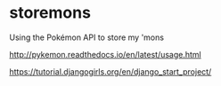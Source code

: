 # storemons
Using the Pokémon API to store my 'mons


http://pykemon.readthedocs.io/en/latest/usage.html

https://tutorial.djangogirls.org/en/django_start_project/

